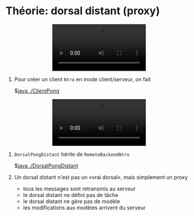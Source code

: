 # Théorie: dorsal distant (proxy)

<center>
<video width="50%" src="client.mp4" type="video/mp4" controls>
</center>

1. Pour créer un client `Ntro` en mode client/serveur, on fait

    $[java ./ClientPong]()

<center>
<video width="50%" src="dorsal_distant.mp4" type="video/mp4" controls>
</center>

1. `DorsalPongDistant` hérite de `RemoteBackendNtro`

    $[java ./DorsalPongDistant]()

1. Un dorsal distant n'est pas un «vrai dorsal», mais simplement un proxy
    * tous les messages sont retransmis au serveur
    * le dorsal distant ne défini pas de tâche
    * le dorsal distant ne gère pas de modèle
    * les modifications aux modèles arrivent du serveur

